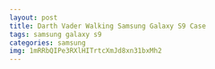 ```yaml
---
layout: post
title: Darth Vader Walking Samsung Galaxy S9 Case
tags: samsung galaxy s9
categories: samsung
img: 1mRRbQIPe3RXlHITrtcXmJd8xn31bxMh2
---
```

